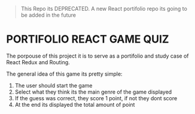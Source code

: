 > This Repo its DEPRECATED. A new React portifolio repo its going to be added in the future

# PORTIFOLIO REACT GAME QUIZ

<p>The porpouse of this project it is to serve as a portifolio and study case of React Redux and Routing.</p>

The general idea of this game its pretty simple: 
1. The user should start the game
2. Select what they think its the main genre of the game displayed
3. If the guess was correct, they score 1 point, if not they dont score
4. At the end its displayed the total amount of point

